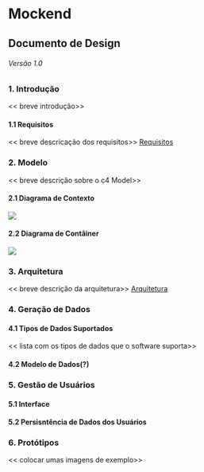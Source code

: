 #  Mockend
## Documento de Design
###### Versão 1.0

### 1. Introdução
<< breve introdução>>

#### 1.1 Requisitos
<< breve descricação dos requisitos>>
[Requisitos](https://github.com/felipelagares/software-design-2021/blob/dev/mockfreend/requisitos)

### 2. Modelo
<< breve descrição sobre o c4 Model>>

#### 2.1 Diagrama de Contexto
<img src="https://github.com/felipelagares/software-design-2021/blob/gustavomarques/mockfreend/images/Diagrama_de_Contexto.png">

#### 2.2 Diagrama de Contâiner
<img src="https://github.com/felipelagares/software-design-2021/blob/gustavomarques/mockfreend/images/Diagrama_de_Container.png">

### 3. Arquitetura
<< breve descrição da arquitetura>>
[Arquitetura](https://github.com/felipelagares/software-design-2021/blob/dev/mockfreend/arquitetura)

### 4. Geração de Dados
#### 4.1 Tipos de Dados Suportados
<< lista com os tipos de dados que o software suporta>>

#### 4.2 Modelo de Dados(?)

### 5. Gestão de Usuários
#### 5.1 Interface

#### 5.2 Persisntência de Dados dos Usuários

### 6. Protótipos
<< colocar umas imagens de exemplo>>
